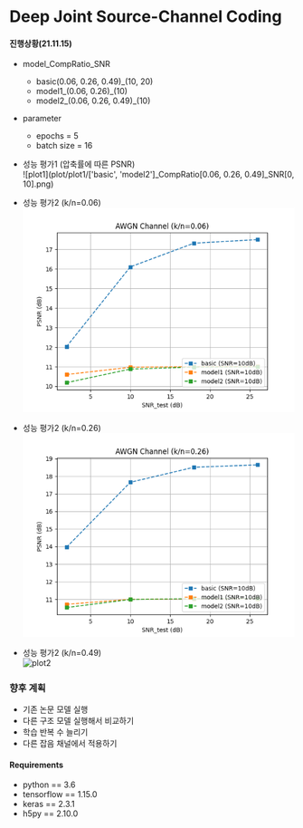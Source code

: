 # Deep Joint Source-Channel Coding

#### 진행상황(21.11.15)
- model_CompRatio_SNR
  - basic(0.06, 0.26, 0.49)_(10, 20)
  - model1_(0.06, 0.26)_(10)
  - model2_(0.06, 0.26, 0.49)_(10)
  
- parameter
  - epochs = 5
  - batch size = 16  
    

- 성능 평가1 (압축률에 따른 PSNR)  
![plot1](plot/plot1/['basic', 'model2']_CompRatio[0.06, 0.26, 0.49]_SNR[0, 10].png)

- 성능 평가2 (k/n=0.06)   
![plot2](plot/test_%5B'basic',%20'model1',%20'model2'%5D_CompRatio0.06_SNR%5B10%5D.png)

- 성능 평가2 (k/n=0.26)  
![plot2](plot/test_%5B'basic',%20'model1',%20'model2'%5D_CompRatio0.26_SNR%5B10%5D.png)

- 성능 평가2 (k/n=0.49)  
![plot2](plot/test)

### 향후 계획
- 기존 논문 모델 실행
- 다른 구조 모델 실행해서 비교하기
- 학습 반복 수 늘리기
- 다른 잡음 채널에서 적용하기



#### Requirements
* python == 3.6
* tensorflow == 1.15.0
* keras == 2.3.1
* h5py == 2.10.0

